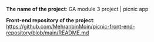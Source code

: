**The name of the project**: GA module 3 project | picnic app

**Front-end repository of the project**: https://github.com/MehranbinMoin/picnic-front-end-repository/blob/main/README.md
